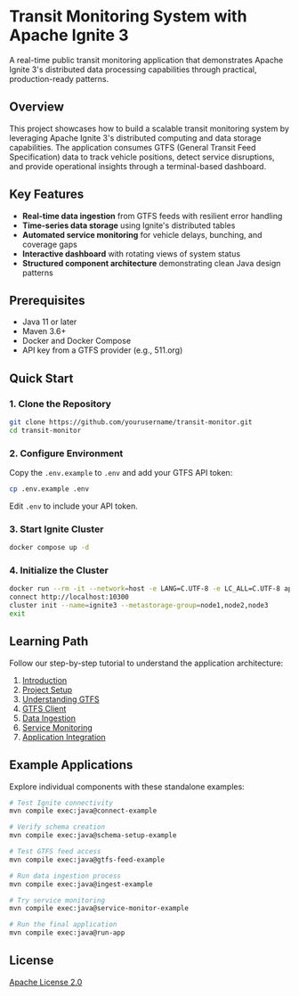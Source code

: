 # Transit Monitoring System with Apache Ignite 3

A real-time public transit monitoring application that demonstrates Apache Ignite 3's distributed data processing capabilities through practical, production-ready patterns.

## Overview

This project showcases how to build a scalable transit monitoring system by leveraging Apache Ignite 3's distributed computing and data storage capabilities. The application consumes GTFS (General Transit Feed Specification) data to track vehicle positions, detect service disruptions, and provide operational insights through a terminal-based dashboard.

## Key Features

- **Real-time data ingestion** from GTFS feeds with resilient error handling
- **Time-series data storage** using Ignite's distributed tables
- **Automated service monitoring** for vehicle delays, bunching, and coverage gaps
- **Interactive dashboard** with rotating views of system status
- **Structured component architecture** demonstrating clean Java design patterns

## Prerequisites

- Java 11 or later
- Maven 3.6+
- Docker and Docker Compose
- API key from a GTFS provider (e.g., 511.org)

## Quick Start

### 1. Clone the Repository

```bash
git clone https://github.com/yourusername/transit-monitor.git
cd transit-monitor
```

### 2. Configure Environment

Copy the `.env.example` to `.env` and add your GTFS API token:

```bash
cp .env.example .env
```

Edit `.env` to include your API token.

### 3. Start Ignite Cluster

```bash
docker compose up -d
```

### 4. Initialize the Cluster

```bash
docker run --rm -it --network=host -e LANG=C.UTF-8 -e LC_ALL=C.UTF-8 apacheignite/ignite:3.0.0 cli
connect http://localhost:10300
cluster init --name=ignite3 --metastorage-group=node1,node2,node3
exit
```

## Learning Path

Follow our step-by-step tutorial to understand the application architecture:

1. [Introduction](docs/01-introduction.md)
2. [Project Setup](docs/02-project-setup.md)
3. [Understanding GTFS](docs/03-understanding-gtfs.md)
4. [GTFS Client](docs/04-gtfs-client.md)
5. [Data Ingestion](docs/05-data-ingestion.md)
6. [Service Monitoring](docs/06-continuous-query.md)
7. [Application Integration](docs/07-putting-together.md)

## Example Applications

Explore individual components with these standalone examples:

```bash
# Test Ignite connectivity
mvn compile exec:java@connect-example

# Verify schema creation
mvn compile exec:java@schema-setup-example

# Test GTFS feed access
mvn compile exec:java@gtfs-feed-example

# Run data ingestion process
mvn compile exec:java@ingest-example

# Try service monitoring
mvn compile exec:java@service-monitor-example

# Run the final application
mvn compile exec:java@run-app
```

## License

[Apache License 2.0](LICENSE)